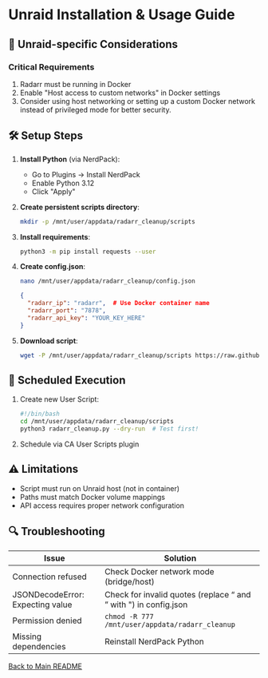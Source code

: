 # Unraid Installation & Usage Guide

## 🐳 Unraid-specific Considerations

### Critical Requirements
1. Radarr must be running in Docker
2. Enable "Host access to custom networks" in Docker settings
3. Consider using host networking or setting up a custom Docker network instead of privileged mode for better security.

## 🛠️ Setup Steps

1. **Install Python** (via NerdPack):
   - Go to Plugins → Install NerdPack
   - Enable Python 3.12
   - Click "Apply"

2. **Create persistent scripts directory**:
   ```bash
   mkdir -p /mnt/user/appdata/radarr_cleanup/scripts
   ```

3. **Install requirements**:
   ```bash
   python3 -m pip install requests --user
   ```

4. **Create config.json**:
   ```bash
   nano /mnt/user/appdata/radarr_cleanup/config.json
   ```
   ```json
   {
     "radarr_ip": "radarr",  # Use Docker container name
     "radarr_port": "7878",
     "radarr_api_key": "YOUR_KEY_HERE"
   }
   ```

5. **Download script**:
   ```bash
   wget -P /mnt/user/appdata/radarr_cleanup/scripts https://raw.githubusercontent.com/bizzkoot/radarr_cleanup/main/radarr_cleanup.py
   ```

## 🚀 Scheduled Execution
1. Create new User Script:
   ```bash
   #!/bin/bash
   cd /mnt/user/appdata/radarr_cleanup/scripts
   python3 radarr_cleanup.py --dry-run  # Test first!
   ```

2. Schedule via CA User Scripts plugin

## ⚠️ Limitations
- Script must run on Unraid host (not in container)
- Paths must match Docker volume mappings
- API access requires proper network configuration

## 🔍 Troubleshooting
| Issue | Solution |
|-------|----------|
| Connection refused | Check Docker network mode (bridge/host) |
| JSONDecodeError: Expecting value | Check for invalid quotes (replace “ and ” with ") in config.json |
| Permission denied | `chmod -R 777 /mnt/user/appdata/radarr_cleanup` |
| Missing dependencies | Reinstall NerdPack Python |

[Back to Main README](../README.md)
